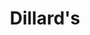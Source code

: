 ---
title: "Dillard's"
url: /daytona-beach/dillards-international-speedway-boulevard-2/
shop: Warenhaus
---